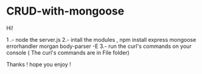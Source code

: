 # CRUD-with-mongoose

Hi! 

1 .- node the server.js 
2.-  intall the modules , npm install express mongoose errorhandler morgan body-parser -E 
3.- run the curl's commands on your console ( The curl's commands are in File folder) 

Thanks ! hope you enjoy !
